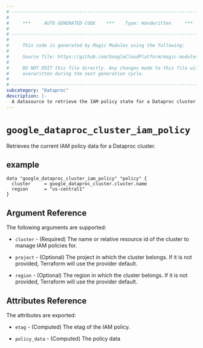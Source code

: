 ```yaml
---
# ----------------------------------------------------------------------------
#
#     ***     AUTO GENERATED CODE    ***    Type: Handwritten     ***
#
# ----------------------------------------------------------------------------
#
#     This code is generated by Magic Modules using the following:
#
#     Source file: https://github.com/GoogleCloudPlatform/magic-modules/tree/main/mmv1/third_party/terraform/website/docs/d/dataproc_cluster_iam_policy.html.markdown
#
#     DO NOT EDIT this file directly. Any changes made to this file will be
#     overwritten during the next generation cycle.
#
# ----------------------------------------------------------------------------
subcategory: "Dataproc"
description: |-
  A datasource to retrieve the IAM policy state for a Dataproc cluster.
---
```



# `google_dataproc_cluster_iam_policy`
Retrieves the current IAM policy data for a Dataproc cluster.

## example

```hcl
data "google_dataproc_cluster_iam_policy" "policy" {
  cluster     = google_dataproc_cluster.cluster.name
  region      = "us-central1"
}
```

## Argument Reference

The following arguments are supported:

* `cluster` - (Required) The name or relative resource id of the cluster to manage IAM policies for.

* `project` - (Optional) The project in which the cluster belongs. If it
    is not provided, Terraform will use the provider default.

* `region` - (Optional) The region in which the cluster belongs. If it
    is not provided, Terraform will use the provider default.

## Attributes Reference

The attributes are exported:

* `etag` - (Computed) The etag of the IAM policy.

* `policy_data` - (Computed) The policy data
